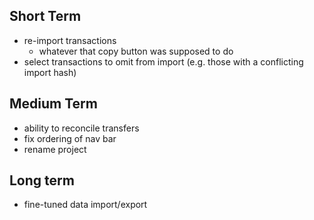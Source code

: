 ## Short Term
- re-import transactions
  - whatever that copy button was supposed to do 
- select transactions to omit from import (e.g. those with a conflicting import hash)

## Medium Term
- ability to reconcile transfers
- fix ordering of nav bar
- rename project

## Long term
- fine-tuned data import/export
